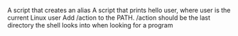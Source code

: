 A script that creates an alias
A script that prints hello user, where user is the current Linux user
Add /action to the PATH. /action should be the last directory the shell looks into when looking for a program
